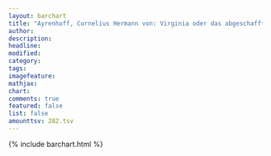 ```yaml
---
layout: barchart
title: "Ayrenhoff, Cornelius Hermann von: Virginia oder das abgeschaffte Decemvirat (1790)"
author:
description:
headline:
modified:
category:
tags:
imagefeature: 
mathjax: 
chart: 
comments: true
featured: false
list: false
amounttsv: 282.tsv
---
```

{% include barchart.html %}
